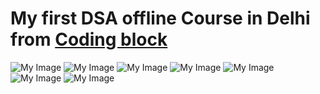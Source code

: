<h1>My first DSA offline Course in Delhi from  <a href="https://hack.codingblocks.com/app/users/345881" target="RGB(92, 225, 230)">Coding block </a></h1>

<img src="[https://example.com/image.png](https://lh3.googleusercontent.com/p/AF1QipNuWrAi-9txB9sP6e8JgTRy55rQwZawah4ayx-L=w960-h960-n-o-v1)" alt="My Image">
<img src="[https://example.com/image.png](https://lh3.googleusercontent.com/p/AF1QipOVkb86hYjvWDGSqIY28K0GtYZRzuDKXsIKDzUe=w960-h960-n-o-v1)https://lh3.googleusercontent.com/p/AF1QipOVkb86hYjvWDGSqIY28K0GtYZRzuDKXsIKDzUe=w960-h960-n-o-v1" alt="My Image">
<img src="[https://example.com/image.png](https://lh3.googleusercontent.com/p/AF1QipP--wlA0Kv2CMYwYnoaM1h_XdfS2ssQGqGfP6Wa=w960-h960-n-o-v1)" alt="My Image">
<img src="[https://example.com/image.png](https://lh3.googleusercontent.com/p/AF1QipOYP4CJPIT4oKCujxLjX32qjE7aBRhlmM90kKw9=w960-h960-n-o-v1)" alt="My Image">
<img src="[https://example.com/image.png](https://lh3.googleusercontent.com/p/AF1QipMGlwRIw2zHwPocJyXFJ7wHrNQVpmZLCU9wBvm3=w960-h960-n-o-v1)" alt="My Image">
<img src="[https://example.com/image.png](https://lh3.googleusercontent.com/p/AF1QipMQPNEYz6BE4Uj7IUbnMoidgz12j-fp8YPMGqDR=w960-h960-n-o-v1)" alt="My Image">
<img src="[https://example.com/image.png](https://example.com/image.png)" alt="My Image">



